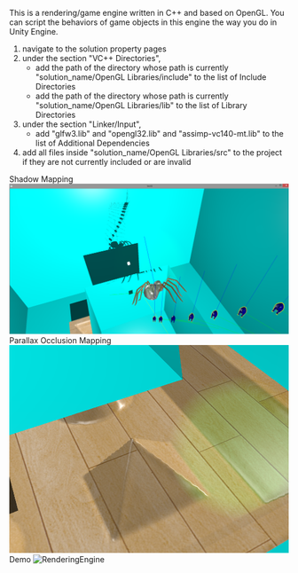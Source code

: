 This is a rendering/game engine written in C++ and based on OpenGL. You can script the behaviors of game objects in this engine the way
you do in Unity Engine.

1) navigate to the solution property pages
2) under the section "VC++ Directories", 
	- add the path of the directory whose path is currently "solution_name/OpenGL Libraries/include"
	  to the list of Include Directories
	- add the path of the directory whose path is currently "solution_name/OpenGL Libraries/lib"
	  to the list of Library Directories
3) under the section "Linker/Input",
	- add "glfw3.lib" and "opengl32.lib" and "assimp-vc140-mt.lib" to the list of Additional Dependencies
4) add all files inside "solution_name/OpenGL Libraries/src" to the project if they are not currently included or are invalid

Shadow Mapping
![ShadowMapping](Screenshots/ShadowDemo.png)
Parallax Occlusion Mapping
![ParallaxOcclusionMapping](Screenshots/PomDemo.png)
Demo
![RenderingEngine](Screenshots/RenderingEngineDemo.gif)